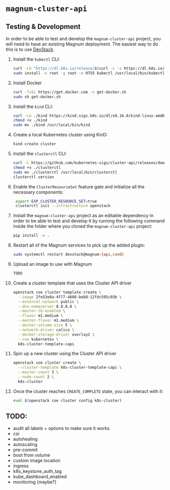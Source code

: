 # `magnum-cluster-api`

## Testing & Development

In order to be able to test and develop the `magnum-cluster-api` project, you
will need to have an existing Magnum deployment.  The easiest way to do this is
to use [DevStack](https://docs.openstack.org/magnum/latest/contributor/quickstart.html).

1. Install the `kubectl` CLI:

   ```bash
   curl -LO "https://dl.k8s.io/release/$(curl -L -s https://dl.k8s.io/release/stable.txt)/bin/linux/amd64/kubectl"
   sudo install -o root -g root -m 0755 kubectl /usr/local/bin/kubectl
   ```

1. Install Docker

   ```bash
   curl -fsSL https://get.docker.com -o get-docker.sh
   sudo sh get-docker.sh
   ```

1. Install the `kind` CLI:

   ```bash
   curl -Lo ./kind https://kind.sigs.k8s.io/dl/v0.16.0/kind-linux-amd64
   chmod +x ./kind
   sudo mv ./kind /usr/local/bin/kind
   ```

1. Create a local Kubernetes cluster using KinD:

   ```bash
   kind create cluster
   ```

1. Install the `clusterctl` CLI:

   ```bash
   curl -L https://github.com/kubernetes-sigs/cluster-api/releases/download/v1.2.5/clusterctl-linux-amd64 -o clusterctl
   chmod +x ./clusterctl
   sudo mv ./clusterctl /usr/local/bin/clusterctl
   clusterctl version
   ```

1. Enable the `ClusterResourceSet` feature gate and initialize all the
   necessary components:

   ```bash
    export EXP_CLUSTER_RESOURCE_SET=true
    clusterctl init --infrastructure openstack
    ```

1. Install the `magnum-cluster-api` project as an editable dependency in order
   to be able to test and develop it by running the following command inside
   the folder where you cloned the `magnum-cluster-api` project:

   ```bash
   pip install -e .
   ```

1. Restart all of the Magnum services to pick up the added plugin:

   ```bash
   sudo systemctl restart devstack@magnum-{api,cond}
   ```

1. Upload an image to use with Magnum

   ```bash
   TODO
   ```

1. Create a cluster template that uses the Cluster API driver

   ```bash
   openstack coe cluster template create \
     --image 2fe53e0a-4f77-4608-beb8-12fdc595c03b \
     --external-network public \
     --dns-nameserver 8.8.8.8 \
     --master-lb-enabled \
     --flavor m1.medium \
     --master-flavor m1.medium \
     --docker-volume-size 5 \
     --network-driver calico \
     --docker-storage-driver overlay2 \
     --coe kubernetes \
     k8s-cluster-template-capi
   ```

1. Spin up a new cluster using the Cluster API driver

   ```bash
   openstack coe cluster create \
     --cluster-template k8s-cluster-template-capi \
     --master-count 3 \
     --node-count 2 \
     k8s-cluster
   ```

1. Once the cluster reaches `CREATE_COMPLETE` state, you can interact with it:

   ```bash
   eval $(openstack coe cluster config k8s-cluster)
   ```

## TODO:
- audit all labels + options to make sure it works
- csi
- autohealing
- autoscaling
- pre-commit
- boot from volume
- custom image location
- ingress
- k8s_keystone_auth_tag
- kube_dashboard_enabled
- monitoring (maybe?)
